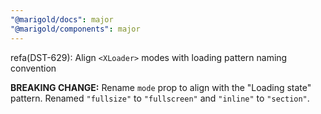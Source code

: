 ```yaml
---
"@marigold/docs": major
"@marigold/components": major
---
```


refa(DST-629): Align `<XLoader>` modes with loading pattern naming convention

**BREAKING CHANGE:** Rename `mode` prop to align with the "Loading state" pattern. Renamed `"fullsize"` to `"fullscreen"` and `"inline"` to `"section"`.

